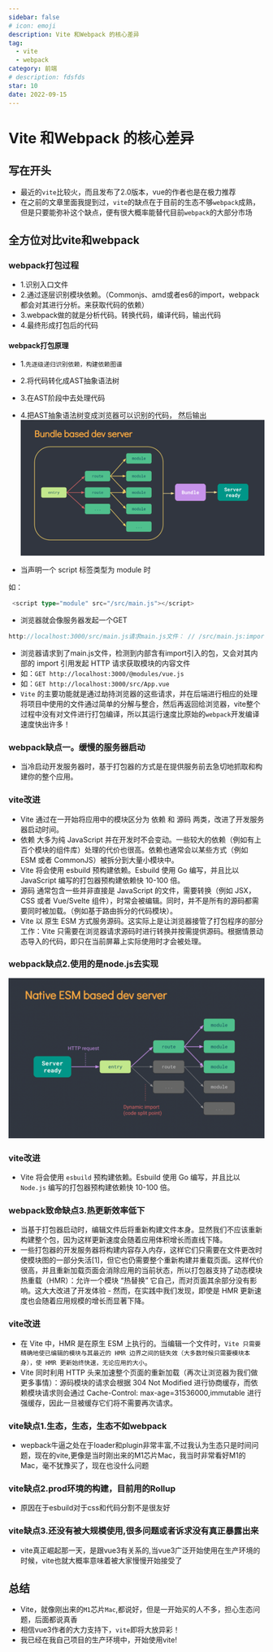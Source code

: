 ```yaml
---
sidebar: false
# icon: emoji
description: Vite 和Webpack 的核心差异
tag:
  - vite
  - webpack
category: 前端
# description: fdsfds
star: 10
date: 2022-09-15
---
```


# Vite 和Webpack 的核心差异

## 写在开头

- 最近的`vite`比较火，而且发布了2.0版本，vue的作者也是在极力推荐
- 在之前的文章里面我提到过，`vite`的缺点在于目前的生态不够`webpack`成熟，但是只要能弥补这个缺点，便有很大概率能替代目前`webpack`的大部分市场

## 全方位对比vite和webpack

### webpack打包过程

- 1.识别入口文件
- 2.通过逐层识别模块依赖。（Commonjs、amd或者es6的import，webpack都会对其进行分析。来获取代码的依赖）
- 3.webpack做的就是分析代码。转换代码，编译代码，输出代码
- 4.最终形成打包后的代码

#### webpack打包原理

- 1.`先逐级递归识别依赖，构建依赖图谱`
- 2.将代码转化成AST抽象语法树
- 3.在AST阶段中去处理代码
- 4.把AST抽象语法树变成浏览器可以识别的代码， 然后输出
![img](../.vuepress/public/assets/doc/deploy/nginx/aHR0cHM6Ly9tbWJpei5xcGljLmNuL3N6X21tYml6X3BuZy8zR1BUMUNIaWFTVnR5WVppYmpVZ2h4Yzh5VEtoUmliQlZoY0pZQW4zTFJQaWEwMUdGNDJDbFUzUnlNUWQ2ektzZUxKRVRnZ3dhc2VpYlRXQ1FKOVlWMFh2ZmF3LzY0MA.png)

- 当声明一个 script 标签类型为 module 时

如：

```go
 <script type="module" src="/src/main.js"></script>
```

- 浏览器就会像服务器发起一个GET

```go
http://localhost:3000/src/main.js请求main.js文件： // /src/main.js:import { createApp } from 'vue'import App from './App.vue'createApp(App).mount('#app')
```

- 浏览器请求到了main.js文件，检测到内部含有import引入的包，又会对其内部的 import 引用发起 HTTP 请求获取模块的内容文件
- 如：`GET http://localhost:3000/@modules/vue.js`
- 如：`GET http://localhost:3000/src/App.vue`
- `Vite` 的主要功能就是通过劫持浏览器的这些请求，并在后端进行相应的处理将项目中使用的文件通过简单的分解与整合，然后再返回给浏览器，vite整个过程中没有对文件进行打包编译，所以其运行速度比原始的`webpack`开发编译速度快出许多！

### webpack缺点一。缓慢的服务器启动

- 当冷启动开发服务器时，基于打包器的方式是在提供服务前去急切地抓取和构建你的整个应用。

### vite改进

- Vite 通过在一开始将应用中的模块区分为 依赖 和 源码 两类，改进了开发服务器启动时间。
- 依赖 大多为纯 JavaScript 并在开发时不会变动。一些较大的依赖（例如有上百个模块的组件库）处理的代价也很高。依赖也通常会以某些方式（例如 ESM 或者 CommonJS）被拆分到大量小模块中。
- Vite 将会使用 esbuild 预构建依赖。Esbuild 使用 Go 编写，并且比以 JavaScript 编写的打包器预构建依赖快 10-100 倍。
- 源码 通常包含一些并非直接是 JavaScript 的文件，需要转换（例如 JSX，CSS 或者 Vue/Svelte 组件），时常会被编辑。同时，并不是所有的源码都需要同时被加载。（例如基于路由拆分的代码模块）。
- Vite 以 原生 ESM 方式服务源码。这实际上是让浏览器接管了打包程序的部分工作：Vite 只需要在浏览器请求源码时进行转换并按需提供源码。根据情景动态导入的代码，即只在当前屏幕上实际使用时才会被处理。

### webpack缺点2.使用的是node.js去实现 

![img](../.vuepress/public/assets/doc/deploy/nginx/aHR0cHM6Ly9tbWJpei5xcGljLmNuL3N6X21tYml6X3BuZy8zR1BUMUNIaWFTVnR5WVppYmpVZ2h4Yzh5VEtoUmliQlZoY21SelJJNXl6Y1B4NWpFeFFIbUJpYTBJZVh1b2lianlOeUNNSUFFaGFWaHRpYWt0cUsyWkh3TTVnZy82NDA.png)

### vite改进 

- Vite 将会使用 `esbuild` 预构建依赖。Esbuild 使用 Go 编写，并且比以 `Node.js` 编写的打包器预构建依赖快 10-100 倍。

### webpack致命缺点3.热更新效率低下

- 当基于打包器启动时，编辑文件后将重新构建文件本身。显然我们不应该重新构建整个包，因为这样更新速度会随着应用体积增长而直线下降。
- 一些打包器的开发服务器将构建内容存入内存，这样它们只需要在文件更改时使模块图的一部分失活[1]，但它也仍需要整个重新构建并重载页面。这样代价很高，并且重新加载页面会消除应用的当前状态，所以打包器支持了动态模块热重载（HMR）：允许一个模块 “热替换” 它自己，而对页面其余部分没有影响。这大大改进了开发体验 - 然而，在实践中我们发现，即使是 HMR 更新速度也会随着应用规模的增长而显著下降。

### vite改进

- 在 Vite 中，HMR 是在原生 ESM 上执行的。当编辑一个文件时，`Vite 只需要精确地使已编辑的模块与其最近的 HMR 边界之间的链失效（大多数时候只需要模块本身），使 HMR 更新始终快速，无论应用的大小`。
- Vite 同时利用 HTTP 头来加速整个页面的重新加载（再次让浏览器为我们做更多事情）：源码模块的请求会根据 304 Not Modified 进行协商缓存，而依赖模块请求则会通过 Cache-Control: max-age=31536000,immutable 进行强缓存，因此一旦被缓存它们将不需要再次请求。

### vite缺点1.生态，生态，生态不如webpack

- wepback牛逼之处在于loader和plugin非常丰富,不过我认为生态只是时间问题，现在的vite,更像是当时刚出来的M1芯片Mac，我当时非常看好M1的Mac，毫不犹豫买了，现在也没什么问题

### vite缺点2.prod环境的构建，目前用的Rollup

- 原因在于esbuild对于css和代码分割不是很友好

### vite缺点3.还没有被大规模使用,很多问题或者诉求没有真正暴露出来

- vite真正崛起那一天，是跟vue3有关系的,当vue3广泛开始使用在生产环境的时候，vite也就大概率意味着被大家慢慢开始接受了

## 总结

- Vite，就像刚出来的`M1`芯片`Mac`,都说好，但是一开始买的人不多，担心生态问题，后面都说真香
- 相信vue3作者的大力支持下，`vite`即将大放异彩！
- 我已经在我自己项目的生产环境中，开始使用vite!
